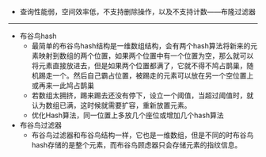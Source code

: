 + 查询性能弱，空间效率低，不支持删除操作，以及不支持计数——布隆过滤器
--------------------
+ 布谷鸟hash
  + 最简单的布谷鸟hash结构是一维数组结构，会有两个hash算法将新来的元素映射到数组的两个位置，如果两个位置中有一个位置为空，那么就可以将元素直接放进去，但是如果两个位置都满了，它就不得不鸠占鹊巢，随机踢走一个。然后自己霸占位置，被踢走的元素可以放在另一个空位置上或再来一此鸠占鹊巢
  + 若数组太拥挤，踢来踢去还没有停下，设立一个阈值，当超过阈值时，就认为数组已满，这时候就需要扩容，重新放置元素。
  + 优化Hash算法，同一位置上多放几个座位或增加几个hash算法
+ 布谷鸟过滤器
  + 布谷鸟过滤器和布谷鸟结构一样，它也是一维数组，但是不同的时布谷鸟hash存储的是整个元素，而布谷鸟顾虑器只会存储元素的指纹信息。
